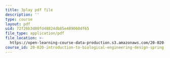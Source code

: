 ```yaml
---
title: 3play pdf file
description: ''
type: course
layout: pdf
uid: 72f26b3d80fd48824db85e489060df65
file_type: application/pdf
file_location: >-
  https://open-learning-course-data-production.s3.amazonaws.com/20-020-introduction-to-biological-engineering-design-spring-2009/72f26b3d80fd48824db85e489060df65_XTUe-VMvRis.pdf
course_id: 20-020-introduction-to-biological-engineering-design-spring-2009
---
```

